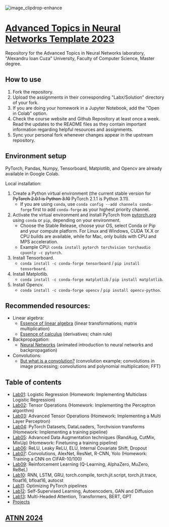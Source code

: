 ![image_clipdrop-enhance](https://github.com/Tensor-Reloaded/Advanced-Topics-in-Neural-Networks-Template-2023/assets/8055539/5965f7aa-34ad-4899-b2af-be3cc084cb96)

# [Advanced Topics in Neural Networks Template 2023](https://sites.google.com/view/atnn)

Repository for the Advanced Topics in Neural Networks laboratory, "Alexandru Ioan Cuza" University, Faculty of Computer Science, Master degree.


## How to use

1. Fork the repository.
2. Upload the assignments in their corresponding "Lab`X`/Solution" directory of your fork.
3. If you are doing your homework in a Jupyter Notebook, add the "Open in Colab" option.
4. Check the course website and Github Repository at least once a week. Read the updates to the README files as they contain important information regarding helpful resources and assignments.
5. Sync your personal fork whenever changes appear in the upstream repository.

## Environment setup

PyTorch, Pandas, Numpy, Tensorboard, Matplotlib, and Opencv are already available in Google Colab.

Local installation: 
1. Create a Python virtual environment (the current stable version for ~~PyTorch 2.0.1 is Python 3.10~~ PyTorch 2.1.1 is Python 3.11).
    * If you are using `conda`, use `conda config --add channels conda-forge` first to add `conda-forge` as your highest priority channel.
3. Activate the virtual environment and install PyTorch from [pytorch.org](https://pytorch.org/get-started/locally/) using `conda` or `pip`, depending on your environment.
    * Choose the Stable Release, choose your OS, select Conda or Pip and your compute platform. For Linux and Windows, CUDA 1X.X or CPU builds are available, while for Mac, only builds with CPU and MPS acceleration.
    * Example CPU: ```conda install pytorch torchvision torchaudio cpuonly -c pytorch```.
4. Install Tensorboard.
    * `conda install -c conda-forge tensorboard` / `pip install tensorboard`.
5. Install Matplotlib.
    * `conda install -c conda-forge matplotlib` / `pip install matplotlib`.
6. Install Opencv.
    * `conda install -c conda-forge opencv` / `pip install opencv-python`.


## Recommended resources:

- Linear algebra:
   * [Essence of linear algebra](https://www.youtube.com/playlist?list=PLZHQObOWTQDPD3MizzM2xVFitgF8hE_ab) (linear transformations; matrix multiplication)
   * [Essence of calculus](https://www.youtube.com/playlist?list=PLZHQObOWTQDMsr9K-rj53DwVRMYO3t5Yr) (derivatives; chain rule)
- Backpropagation:
   * [Neural Networks](https://www.youtube.com/playlist?list=PLZHQObOWTQDNU6R1_67000Dx_ZCJB-3pi) (animated introduction to neural networks and backpropagation)
- Convolutions:
   * [But what is a convolution?](https://www.youtube.com/watch?v=KuXjwB4LzSA) (convolution example; convolutions in image processing; convolutions and polynomial multiplication; FFT)
 

## Table of contents

* [Lab01](./Lab01): Logistic Regression (Homework: Implementing Multiclass Logistic Regression)
* [Lab02](./Lab02): Tensor Operations (Homework: Implementing the Perceptron algorithm)
* [Lab03](./Lab03): Advanced Tensor Operations (Homework: Implementing a Multi Layer Perceptron)
* [Lab04](./Lab04): PyTorch Datasets, DataLoaders, Torchvision transforms (Homework: Implementing a training pipeline)
* [Lab05](./Lab05): Advanced Data Augmentation techniques (RandAug, CutMix, MixUp) (Homework: Finetuning a training pipeline)
* [Lab06](./Lab06): ReLU, Leaky ReLU, ELU, Internal Covariate Shift, Dropout
* [Lab07](./Lab07): Convolutions, AlexNet, ResNet, R-CNN, Yolo (Homework: Training a CNN on CIFAR-10/100)
* [Lab09](./Lab09): Reinforcement Learning (Q-Learning, AlphaZero, MuZero, ReBeL)
* [Lab10](./Lab10): RNN, LSTM, GRU, torch.compile, torch.jit.script, torch.jit.trace, float16, bfloat16, autocst
* [Lab11](./Lab11): Optimizing PyTorch pipelines
* [Lab12](./Lab12): Self-Supervised Learning, Autoencoders, GAN and Diffusion
* [Lab13](./Lab13): Multi-Headed Attention, Transformers, BERT, GPT 
* [Projects](./projects)

## [ATNN 2024](https://github.com/Tensor-Reloaded/Advanced-Topics-in-Neural-Networks-Template-2024)
